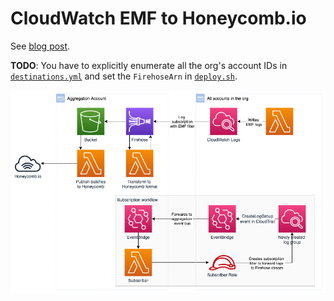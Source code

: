 # CloudWatch EMF to Honeycomb.io

See [blog post](https://awsteele.com).

**TODO**: You have to explicitly enumerate all the org's account IDs in [`destinations.yml`](/destinations.yml)
and set the `FirehoseArn` in [`deploy.sh`](/deploy.sh).

![diagram](/docs/diagram.png)
